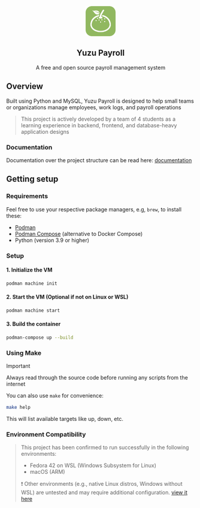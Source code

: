 <div align="center">
	<img src=".github/fruit.png" height="80px" width="80px" alt="Yuzu Payroll">
	<h2>Yuzu Payroll</h2>
	<p align="center">
		<p>A free and open source payroll management system</p>
	</p>
</div>

## Overview
Built using Python and MySQL, Yuzu Payroll is designed to help small teams or organizations manage employees, work logs, and payroll operations

> This project is actively developed by a team of 4 students as a learning experience in backend, frontend, and database-heavy application designs


### Documentation
Documentation over the project structure can be read here:
[documentation](docs/overview.md)

## Getting setup

### Requirements
Feel free to use your respective package managers, e.g, `brew`, to install these:
- [Podman](https://podman.io/)
- [Podman Compose](https://github.com/containers/podman-compose) (alternative to Docker Compose)
- Python (version 3.9 or higher)

### Setup

#### 1. Initialize the VM
```bash
podman machine init
```

#### 2. Start the VM (Optional if not on Linux or WSL)
```bash
podman machine start
```

#### 3. Build the container
```bash
podman-compose up --build
```

### Using Make

> [!IMPORTANT]
> Always read through the source code before running any scripts from the internet

You can also use `make` for convenience:

```bash
make help
```

This will list available targets like up, down, etc.

### Environment Compatibility
> This project has been confirmed to run successfully in the following environments:
> - Fedora 42 on WSL (Windows Subsystem for Linux)
> - macOS (ARM)
>
> ❗ Other environments (e.g., native Linux distros, Windows without WSL) are untested and may require additional configuration.
> [view it here](docs/debugging_wsl_podman.md)